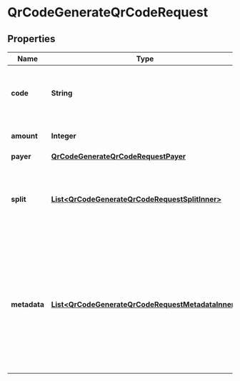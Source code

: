 

# QrCodeGenerateQrCodeRequest


## Properties

| Name | Type | Description | Notes |
|------------ | ------------- | ------------- | -------------|
|**code** | **String** | Unique identifier for the object in your system. |  [optional] |
|**amount** | **Integer** | Amount in cents to be paid. |  |
|**payer** | [**QrCodeGenerateQrCodeRequestPayer**](QrCodeGenerateQrCodeRequestPayer.md) |  |  [optional] |
|**split** | [**List&lt;QrCodeGenerateQrCodeRequestSplitInner&gt;**](QrCodeGenerateQrCodeRequestSplitInner.md) | This object represents a list of recipients who will receive part of the payment. |  [optional] |
|**metadata** | [**List&lt;QrCodeGenerateQrCodeRequestMetadataInner&gt;**](QrCodeGenerateQrCodeRequestMetadataInner.md) | Set of key-value pairs that you can attach to an object. This can be useful for storing additional information about the object in a structured format. |  [optional] |



